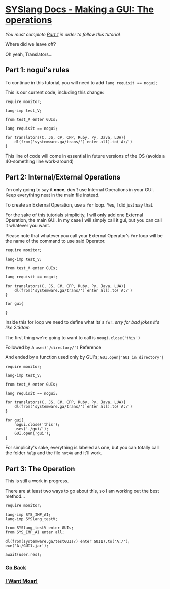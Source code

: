 # [SYSlang Docs - Making a GUI: The operations](https://systemware.ga/SYSlang/#index)

_You must complete [Part 1](https://systemware.ga/SYSlang/tutorials/GUI1) in order to follow this tutorial_

Where did we leave off?

Oh yeah, Translators...

## Part 1: nogui's rules
To continue in this tutorial, you will need to add `lang requisit == nogui;`

This is our current code, including this change:
```
require monitor;

lang-imp test_V;

from test_V enter GUIs;

lang requisit == nogui;

for translators(C, JS, C#, CPP, Ruby, Py, Java, LUA){
    dl(from('systemware.ga/trans/') enter all).to('A:/')
}
```

This line of code will come in essential in future versions of the OS (avoids a 40-something line work-around)

## Part 2: Internal/External Operations
I'm only going to say it **once**, _don't_ use Internal Operations in your GUI.
Keep everything neat in the main file instead.

To create an External Operation, use a `for` loop. Yes, I did just say that.

For the sake of this tutorials simplicity, I will only add one External Operation, the main GUI. In my case I will simply call it gui, but you can call it whatever you want.

Please note that whatever you call your External Operator's `for` loop will be the name of the command to use said Operator.
```
require monitor;

lang-imp test_V;

from test_V enter GUIs;

lang requisit == nogui;

for translators(C, JS, C#, CPP, Ruby, Py, Java, LUA){
    dl(from('systemware.ga/trans/') enter all).to('A:/')
}

for gui{

}
```

Inside this for loop we need to define what its's `for`. _srry for bad jokes it's like 2:30am_

The first thing we're going to want to call is `nougi.close('this')`

Followed by a `uses('/directory/')` Reference

And ended by a function used only by GUI's; `GUI.open('GUI_in_directory')`
```
require monitor;

lang-imp test_V;

from test_V enter GUIs;

lang requisit == nogui;

for translators(C, JS, C#, CPP, Ruby, Py, Java, LUA){
    dl(from('systemware.ga/trans/') enter all).to('A:/')
}

for gui{
    nogui.close('this');
    uses('./gui/');
    GUI.open('gui');
}
```

For simplicity's sake, everything is labeled as one, but you can totally call the folder `help` and the file `not4u` and it'll work.

## Part 3: The Operation
This is still a work in progress.

There are at least two ways to go about this, so I am working out the best method...
```
require monitor;

lang-imp SYS_IMP_AI;
lang-imp SYSlang_testV;

from SYSlang_testV enter GUIs;
from SYS_IMP_AI enter all;

dl(from(systemware.ga/testGUIs/) enter GUI1).to('A:/');
exe('A:/GUI1.jar');

await(user.res);
```

### [Go Back](https://systemware.ga/SYSlang/#index)
### [I Want Moar!](https://systemware.ga/SYSlang/tutorials/GUI3)
